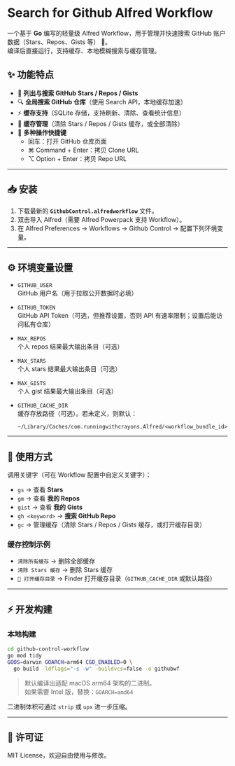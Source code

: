 # Search for Github Alfred Workflow

一个基于 **Go** 编写的轻量级 Alfred Workflow，用于管理并快速搜索 GitHub 账户数据（Stars、Repos、Gists 等） 🚀。  
编译后直接运行，支持缓存、本地模糊搜索与缓存管理。  

## ✨ 功能特点

- 📂 **列出与搜索 GitHub Stars / Repos / Gists**
- 🔍 **全局搜索 GitHub 仓库**（使用 Search API，本地缓存加速）
- ⚡ **缓存支持**（SQLite 存储，支持刷新、清除、查看统计信息）
- 🧹 **缓存管理**（清除 Stars / Repos / Gists 缓存，或全部清除）
- 📑 **多种操作快捷键**
  - 回车：打开 GitHub 仓库页面
  - ⌘ Command + Enter：拷贝 Clone URL
  - ⌥ Option + Enter：拷贝 Repo URL

---

## 📥 安装

1. 下载最新的 **`GithubControl.alfredworkflow`** 文件。
2. 双击导入 Alfred（需要 Alfred Powerpack 支持 Workflow）。
3. 在 Alfred Preferences → Workflows → Github Control → 配置下列环境变量。

---

## ⚙️ 环境变量设置

- `GITHUB_USER`  
  GitHub 用户名（用于拉取公开数据时必填）

- `GITHUB_TOKEN`  
  GitHub API Token（可选，但推荐设置，否则 API 有速率限制；设置后能访问私有仓库）

- `MAX_REPOS`  
  个人 repos 结果最大输出条目（可选）

- `MAX_STARS`  
  个人 stars 结果最大输出条目（可选）

- `MAX_GISTS`  
  个人 gist 结果最大输出条目（可选）

- `GITHUB_CACHE_DIR`  
  缓存存放路径（可选）。若未定义，则默认：
  ```
  ~/Library/Caches/com.runningwithcrayons.Alfred/<workflow_bundle_id>
  ```

---

## 🔑 使用方式

调用关键字（可在 Workflow 配置中自定义关键字）：  

- `gs` → 查看 **Stars**
- `gm` → 查看 **我的 Repos**
- `gist` → 查看 **我的 Gists**
- `gh <keyword>` → **搜索 GitHub Repo**
- `gc` → 管理缓存（清除 Stars / Repos / Gists 缓存，或打开缓存目录）

### 缓存控制示例

- `清除所有缓存` → 删除全部缓存
- `清除 Stars 缓存` → 删除 Stars 缓存
- `📂 打开缓存目录` → Finder 打开缓存目录（`GITHUB_CACHE_DIR` 或默认路径）

---

## ⚡ 开发构建

### 本地构建

```bash
cd github-control-workflow
go mod tidy
GOOS=darwin GOARCH=arm64 CGO_ENABLED=0 \
  go build -ldflags="-s -w" -buildvcs=false -o githubwf
```

> 默认编译出适配 macOS arm64 架构的二进制。  
> 如果需要 Intel 版，替换：`GOARCH=amd64`  

二进制体积可通过 `strip` 或 `upx` 进一步压缩。

---

## 📜 许可证

MIT License，欢迎自由使用与修改。  
